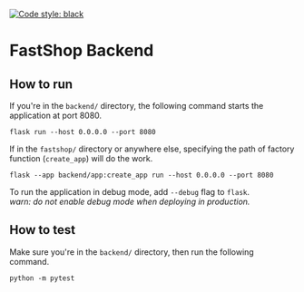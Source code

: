 [![Code style: black](https://img.shields.io/badge/code%20style-black-000000.svg)](https://github.com/psf/black)

# FastShop Backend

## How to run

If you're in the `backend/` directory, the following command starts the application at port 8080.

```
flask run --host 0.0.0.0 --port 8080
```

If in the `fastshop/` directory or anywhere else, specifying the path of factory function (`create_app`) will do the work.

```
flask --app backend/app:create_app run --host 0.0.0.0 --port 8080
```

To run the application in debug mode, add `--debug` flag to `flask`. \
*warn: do not enable debug mode when deploying in production.*

## How to test

Make sure you're in the `backend/` directory, then run the following command.

```
python -m pytest
```
